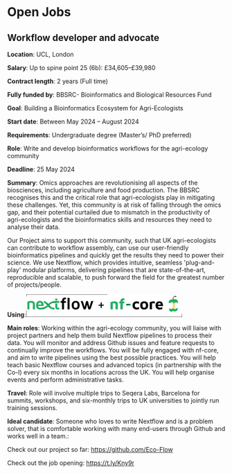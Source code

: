 # Open Jobs

## Workflow developer and advocate

**Location**: UCL, London

**Salary**: Up to spine point 25 (6b): £34,605–£39,980 

**Contract length**: 2 years (Full time)

**Fully funded by**: BBSRC- Bioinformatics and Biological Resources Fund

**Goal**: Building a Bioinformatics Ecosystem for Agri-Ecologists

**Start date**: Between May 2024 – August 2024

**Requirements**: Undergraduate degree (Master’s/ PhD preferred)

**Role**: Write and develop bioinformatics workflows for the agri-ecology community

**Deadline**: 25 May 2024

**Summary**: Omics approaches are revolutionising all aspects of the biosciences, including agriculture and food production. The BBSRC recognises this and the critical role that agri-ecologists play in mitigating these challenges. Yet, this community is at risk of falling through the omics gap, and their potential curtailed due to mismatch in the productivity of agri-ecologists and the bioinformatics skills and resources they need to analyse their data. 

Our Project aims to support this community, such that UK agri-ecologists can contribute to workflow assembly, can use our user-friendly bioinformatics pipelines and quickly get the results they need to power their science. We use Nextflow, which provides intuitive, seamless 'plug-and-play' modular platforms, delivering pipelines that are state-of-the-art, reproducible and scalable, to push forward the field for the greatest number of projects/people.

**Using**:![nf](./img/job_logos.png)

**Main roles**: Working within the agri-ecology community, you will liaise with project partners and help them build Nextflow pipelines to process their data. You will monitor and address Github issues and feature requests to continually improve the workflows. You will be fully engaged with nf-core, and aim to write pipelines using the best possible practices. You will help teach basic Nextflow courses and advanced topics (in partnership with the Co-I) every six months in locations across the UK. You will help organise events and perform administrative tasks.

**Travel**: Role will involve multiple trips to Seqera Labs, Barcelona for summits, workshops, and six-monthly trips to UK universities to jointly run training sessions.   

**Ideal candidate**: Someone who loves to write Nextflow and is a problem solver, that is comfortable working with many end-users through Github and works well in a team.:

Check out our project so far: https://github.com/Eco-Flow

Check out the job opening: https://t.ly/Kny9r